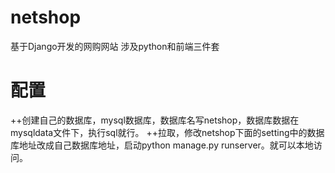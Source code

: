 # netshop
基于Django开发的网购网站
涉及python和前端三件套
# 配置
++创建自己的数据库，mysql数据库，数据库名写netshop，数据库数据在mysqldata文件下，执行sql就行。
++拉取，修改netshop下面的setting中的数据库地址改成自己数据库地址，启动python manage.py runserver。就可以本地访问。
